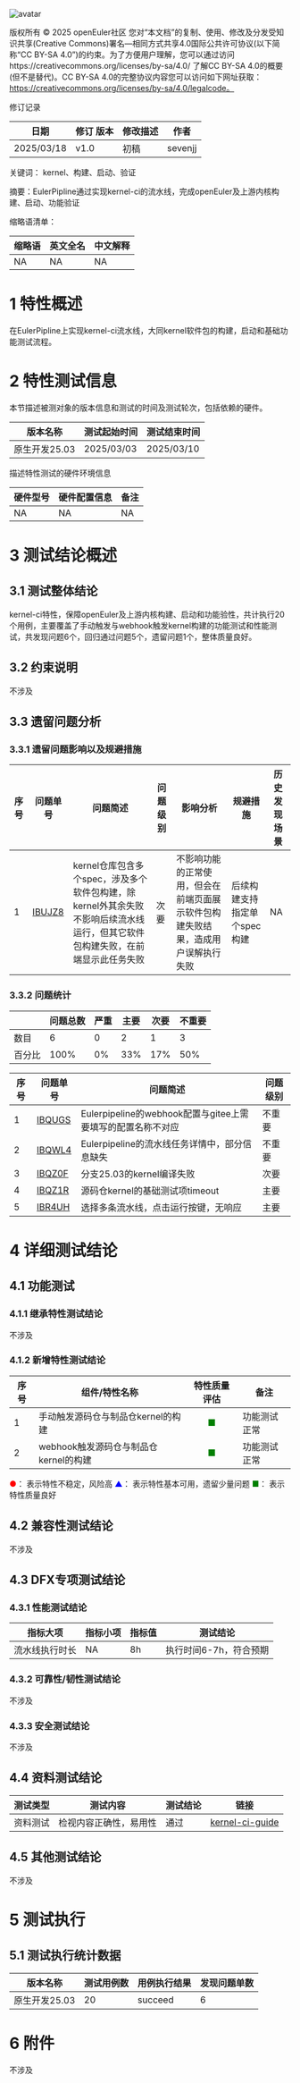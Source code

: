 ![avatar](../../images/openEuler.png)


版权所有 © 2025  openEuler社区
 您对“本文档”的复制、使用、修改及分发受知识共享(Creative Commons)署名—相同方式共享4.0国际公共许可协议(以下简称“CC BY-SA 4.0”)的约束。为了方便用户理解，您可以通过访问https://creativecommons.org/licenses/by-sa/4.0/ 了解CC BY-SA 4.0的概要 (但不是替代)。CC BY-SA 4.0的完整协议内容您可以访问如下网址获取：https://creativecommons.org/licenses/by-sa/4.0/legalcode。

修订记录

| 日期 | 修订   版本 | 修改描述 | 作者 |
| ---- | ----------- | -------- | ---- |
|   2025/03/18   |       v1.0      |     初稿     |   sevenjj   |

关键词： kernel、构建、启动、验证

摘要：EulerPipline通过实现kernel-ci的流水线，完成openEuler及上游内核构建、启动、功能验证


缩略语清单：

| 缩略语 | 英文全名 | 中文解释 |
| ------ | -------- | -------- |
|    NA    |     NA     |     NA     |

# 1     特性概述

在EulerPipline上实现kernel-ci流水线，大同kernel软件包的构建，启动和基础功能测试流程。

# 2     特性测试信息

本节描述被测对象的版本信息和测试的时间及测试轮次，包括依赖的硬件。

| 版本名称 | 测试起始时间 | 测试结束时间 |
| -------- | ------------ | ------------ |
|     原生开发25.03     |       2025/03/03       |       2025/03/10       |

描述特性测试的硬件环境信息

| 硬件型号 | 硬件配置信息 | 备注 |
| -------- | ------------ | ---- |
|     NA     |      NA        |   NA   |

# 3     测试结论概述

## 3.1   测试整体结论

kernel-ci特性，保障openEuler及上游内核构建、启动和功能验性，共计执行20个用例，主要覆盖了手动触发与webhook触发kernel构建的功能测试和性能测试，共发现问题6个，回归通过问题5个，遗留问题1个，整体质量良好。

## 3.2   约束说明

不涉及

## 3.3   遗留问题分析

### 3.3.1 遗留问题影响以及规避措施

| 序号 | 问题单号 | 问题简述 | 问题级别 | 影响分析 | 规避措施 | 历史发现场景 |
| --- | ------- | ------ | ------- | ------- | ------- | ---------- | 
|  1   |    [IBUJZ8](https://gitee.com/openeuler-customization/cbs/issues/IBUJZ8?from=project-issue)     |    kernel仓库包含多个spec，涉及多个软件包构建，除kernel外其余失败不影响后续流水线运行，但其它软件包构建失败，在前端显示此任务失败    |    次要     |    不影响功能的正常使用，但会在前端页面展示软件包构建失败结果，造成用户误解执行失败     |    后续构建支持指定单个spec构建     |      NA      |

### 3.3.2 问题统计

|        | 问题总数 | 严重 | 主要 | 次要 | 不重要 |
| ------ | -------- | ---- | ---- | ---- | ------ |
| 数目   |    6      |   0   |   2   |   1   |     3   |
| 百分比 |     100%     |   0%   |   33%   |   17%   |    50%    |

| 序号 | 问题单号 | 问题简述 | 问题级别 | 
| --- | ------- | ------ | ------- |
| 1 | [IBQUGS](https://e.gitee.com/open_euler/dashboard?issue=IBQUGS) | Eulerpipeline的webhook配置与gitee上需要填写的配置名称不对应 | 不重要 |
| 2 | [IBQWL4](https://e.gitee.com/open_euler/dashboard?issue=IBQWL4) | Eulerpipeline的流水线任务详情中，部分信息缺失 | 不重要 |
| 3 | [IBQZ0F](https://e.gitee.com/open_euler/dashboard?issue=IBQZ0F) | 分支25.03的kernel编译失败 | 次要 |
| 4 | [IBQZ1R](https://e.gitee.com/open_euler/dashboard?issue=IBQZ1R) | 源码仓kernel的基础测试项timeout | 主要 |
| 5 | [IBR4UH](https://e.gitee.com/open_euler/dashboard?issue=IBR4UH) | 选择多条流水线，点击运行按键，无响应 | 主要 |

# 4 详细测试结论

## 4.1 功能测试

### 4.1.1 继承特性测试结论

不涉及

### 4.1.2 新增特性测试结论

| 序号 | 组件/特性名称 | 特性质量评估 | 备注 |
| --- | ----------- | :--------: | --- |
| 1 | 手动触发源码仓与制品仓kernel的构建 | <font color=green>■</font> | 功能测试正常  |
| 2 | webhook触发源码仓与制品仓kernel的构建 | <font color=green>■</font> |  功能测试正常 |

<font color=red>●</font>： 表示特性不稳定，风险高
<font color=blue>▲</font>： 表示特性基本可用，遗留少量问题
<font color=green>■</font>： 表示特性质量良好

## 4.2 兼容性测试结论

不涉及

## 4.3 DFX专项测试结论

### 4.3.1 性能测试结论

| 指标大项 | 指标小项 | 指标值 | 测试结论 |
| ------- | ------- | ------ | ------- |
|    流水线执行时长     |    NA     |    8h    |    执行时间6-7h，符合预期     |

### 4.3.2 可靠性/韧性测试结论

不涉及

### 4.3.3 安全测试结论

不涉及

## 4.4 资料测试结论
| 测试类型 | 测试内容 | 测试结论 | 链接 |
| ------- | ------- | -------- | -------- |
|    资料测试     |     检视内容正确性，易用性    |     通过     | [kernel-ci-guide](https://gitee.com/openeuler/docs/pulls/14695) |

## 4.5 其他测试结论

不涉及

# 5     测试执行

## 5.1   测试执行统计数据


| 版本名称 | 测试用例数 | 用例执行结果 | 发现问题单数 |
| -------- | ---------- | ------------ | ------------ |
|     原生开发25.03    |      20      |       succeed       |       6       |

# 6     附件

不涉及